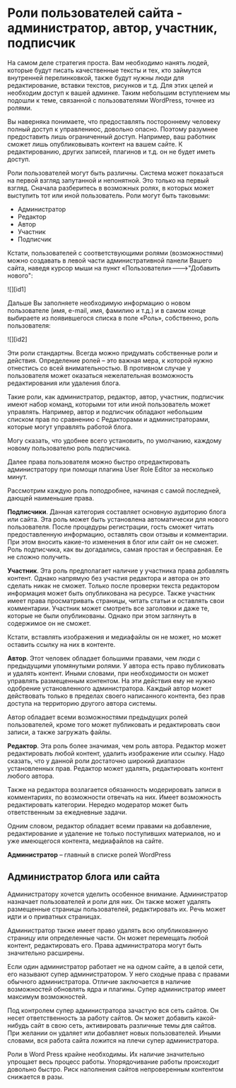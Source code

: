# Роли пользователей сайта - администратор, автор, участник, подписчик
На самом деле стратегия проста. Вам необходимо нанять людей, которые будут писать качественные тексты и тех, кто займутся внутренней перелинковкой, также будут нужны люди для редактирование, вставки текстов, рисунков и т.д.  Для этих целей и необходим доступ к вашей админке. Таким небольшим вступлением мы подошли к теме, связанной с пользователями WordPress, точнее из ролями.

Вы наверняка понимаете, что предоставлять постороннему человеку полный доступ к управлениюс, довольно опасно. Поэтому разумнее предоставить лишь ограниченный доступ. Например, ваш работник сможет лишь опубликовывать контент на вашем сайте. К редактированию, других записей, плагинов и т.д. он не будет иметь доступ.

Роли пользователей могут быть различны. Система может показаться на первой взгляд запутанной и непонятной. Это только на первый взгляд. Сначала разберитесь в возможных ролях, в которых может выступить тот или иной пользователь. Роли могут быть таковыми:

- Администратор
- Редактор
- Автор
- Участник
- Подписчик

Кстати, пользователей с соответствующими ролями (возможностями) можно создавать в левой части административной панели Вашего сайта, наведя курсор мыши на пункт «Пользователи»--->"Добавить нового":

![][id1]

Дальше Вы заполняете необходимую информацию о новом пользователе (имя, e-mail, имя, фамилию и т.д.) и в самом конце выбираете из появившегося списка в поле «Роль», собственно, роль пользователя:

![][id2]

Эти роли стандартны. Всегда можно придумать собственные роли и действия. Определение ролей – это важная мера, к которой нужно отнестись со всей внимательностью. В противном случае у пользователя может оказаться нежелательная возможность редактирования или удаления блога.

Такие роли, как  администратор, редактор, автор, участник, подписчик  имеют набор команд, которыми тот или иной пользователь может управлять. Например, автор и подписчик обладают небольшим списком прав по сравнению с Редакторами и администраторами, которые могут управлять работой блога.

Могу сказать, что удобнее всего установить, по умолчанию, каждому новому пользователю роль подписчика.

Далее права пользователя можно быстро отредактировать администратору при помощи плагина User Role Editor за несколько минут.

Рассмотрим каждую роль поподробнее, начиная с самой последней, дающей наименьшие права.

**Подписчики**. Данная категория составляет основную аудиторию блога или сайта. Эта роль может быть установлена автоматически для нового пользователя. После процедуры регистрации, гость сможет читать предоставленную информацию, оставлять свои отзывы и комментарии. При этом вносить какие-то изменения в блог или сайт он не сможет. Роль подписчика, как вы догадались, самая простая и бесправная. Ее не сложно получить.

**Участник**. Эта роль предполагает наличие у участника права добавлять контент. Однако напрямую без участия редактора и автора он это сделать никак не сможет. Только после проверки текста редактором информация может быть опубликована на ресурсе. Также участник имеет права просматривать страницы, читать статьи и оставлять свои комментарии. Участник может смотреть все заголовки и даже те, которые не были опубликованы. Однако при этом заглянуть в содержимое он не сможет.

Кстати, вставлять изображения и медиафайлы он не может, но может оставить ссылку на них в контенте.

**Автор**. Этот человек обладает большими правами, чем люди с предыдущими упомянутыми ролями. У автора есть право публиковать и удалять контент. Иными словами, при необходимости он может управлять размещенным контентом. На эти действия ему не нужно одобрение установленного администратора. Каждый автор может действовать только в пределах своего написанного контента, без прав доступа на территорию другого автора системы.

Автор обладает всеми возможностями предыдущих ролей пользователей, кроме того может публиковать и редактировать свои записи, а также загружать файлы.

**Редактор**. Эта роль более значимая, чем роль автора. Редактор может редактировать любой контент, удалить изображение или ссылку. Надо сказать, что у данной роли достаточно широкий диапазон установленных прав. Редактор может удалять, редактировать контент любого автора.

Также на редактора возлагается обязанность модерировать записи в комментариях, по возможности отвечать на них. Имеет возможность редактировать категории. Нередко модератор может быть ответственным за ежедневные задачи.

Одним словом, редактор обладает всеми правами на добавление, редактирование и удаление не только поступивших материалов, но и уже имеющегося контента, медиафайлов на сайте.

**Администратор** – главный в списке ролей WordPress

## Администратор блога или сайта

Администратору хочется уделить особенное внимание. Администратор назначает пользователей и роли для них. Он также может удалять размещенные страницы пользователей, редактировать их. Речь может идти и о приватных страницах.

Администратор также имеет право удалять всю опубликованную страницу или определенные части. Он может перемещать любой контент, редактировать его. Права администратора могут быть значительно расширены.

Если один администратор работает не на одном сайте, а в целой сети, его называют супер администратором. У него сходные права с правами обычного администратора. Отличие заключается в наличие возможностей обновлять ядра и плагины. Супер администратор имеет максимум возможностей.

Под контролем супер администратора зачастую вся сеть сайтов. Он несет ответственность за работу сайтов. Он может добавить какой-нибудь сайт в свою сеть, активировать различные темы для сайтов. При желании он удаляет или добавляет новых пользователей. Иными словами, вся работа сайта ложится на плечи супер администратора.

Роли в Word Press крайне необходимы. Их наличие значительно упрощает весь процесс работы. Упорядочивание работы происходит довольно быстро. Риск наполнения сайтов непроверенным контентом снижается в разы.

